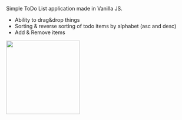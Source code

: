 Simple ToDo List application made in Vanilla JS. 
- Ability to drag&drop things
- Sorting & reverse sorting of todo items by alphabet (asc and desc)
- Add & Remove items

<img src="https://github.com/hnariman/todo_list/blob/master/todolist.png" width=200px/>

